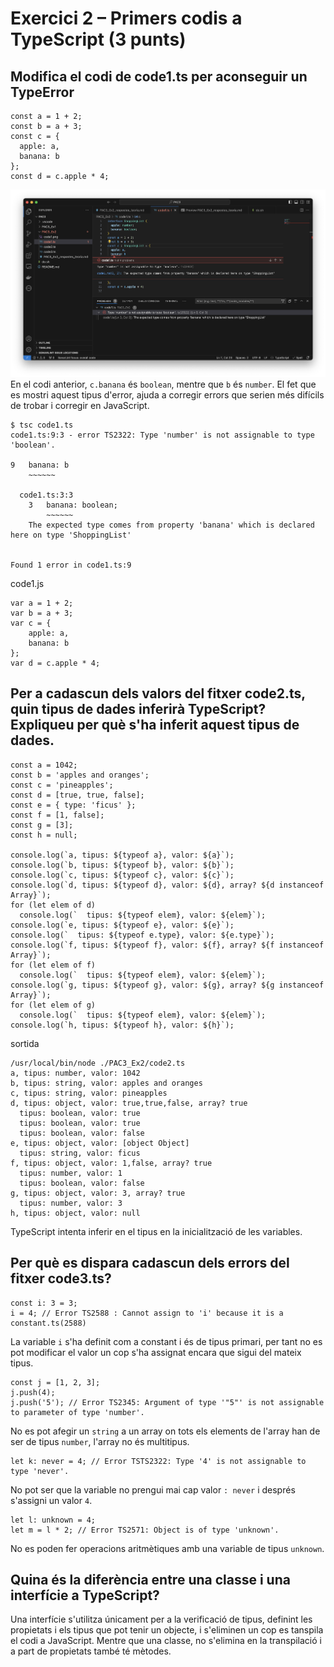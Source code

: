 # Exercici 2 – Primers codis a TypeScript (3 punts)
## Modifica el codi de code1.ts per aconseguir un TypeError
```TS
const a = 1 + 2;
const b = a + 3;
const c = {
  apple: a,
  banana: b
};
const d = c.apple * 4;
```
![VS Code](code1.png "VS Code")
En el codi anterior, `c.banana` és `boolean`, mentre que `b` és `number`. El fet que es mostri aquest tipus d'error, ajuda a corregir errors que serien més difícils de trobar i corregir en JavaScript.
```
$ tsc code1.ts 
code1.ts:9:3 - error TS2322: Type 'number' is not assignable to type 'boolean'.

9   banana: b
    ~~~~~~

  code1.ts:3:3
    3   banana: boolean;
        ~~~~~~
    The expected type comes from property 'banana' which is declared here on type 'ShoppingList'


Found 1 error in code1.ts:9
```
code1.js 
```JS
var a = 1 + 2;
var b = a + 3;
var c = {
    apple: a,
    banana: b
};
var d = c.apple * 4;
```

## Per a cadascun dels valors del fitxer code2.ts, quin tipus de dades inferirà TypeScript? Expliqueu per què s'ha inferit aquest tipus de dades.
```TS
const a = 1042;
const b = 'apples and oranges';
const c = 'pineapples';
const d = [true, true, false];
const e = { type: 'ficus' };
const f = [1, false];
const g = [3];
const h = null;

console.log(`a, tipus: ${typeof a}, valor: ${a}`);
console.log(`b, tipus: ${typeof b}, valor: ${b}`);
console.log(`c, tipus: ${typeof c}, valor: ${c}`);
console.log(`d, tipus: ${typeof d}, valor: ${d}, array? ${d instanceof Array}`);
for (let elem of d)
  console.log(`  tipus: ${typeof elem}, valor: ${elem}`);
console.log(`e, tipus: ${typeof e}, valor: ${e}`);
console.log(`  tipus: ${typeof e.type}, valor: ${e.type}`);
console.log(`f, tipus: ${typeof f}, valor: ${f}, array? ${f instanceof Array}`);
for (let elem of f)
  console.log(`  tipus: ${typeof elem}, valor: ${elem}`);
console.log(`g, tipus: ${typeof g}, valor: ${g}, array? ${g instanceof Array}`);
for (let elem of g)
  console.log(`  tipus: ${typeof elem}, valor: ${elem}`);
console.log(`h, tipus: ${typeof h}, valor: ${h}`);
```

sortida
```
/usr/local/bin/node ./PAC3_Ex2/code2.ts
a, tipus: number, valor: 1042
b, tipus: string, valor: apples and oranges
c, tipus: string, valor: pineapples
d, tipus: object, valor: true,true,false, array? true
  tipus: boolean, valor: true
  tipus: boolean, valor: true
  tipus: boolean, valor: false
e, tipus: object, valor: [object Object]
  tipus: string, valor: ficus
f, tipus: object, valor: 1,false, array? true
  tipus: number, valor: 1
  tipus: boolean, valor: false
g, tipus: object, valor: 3, array? true
  tipus: number, valor: 3
h, tipus: object, valor: null
```

TypeScript intenta inferir en el tipus en la inicialització de les variables.

## Per què es dispara cadascun dels errors del fitxer code3.ts?
```TS
const i: 3 = 3;
i = 4; // Error TS2588 : Cannot assign to 'i' because it is a constant.ts(2588)
```
La variable `i` s'ha definit com a constant i és de tipus primari, per tant no es pot modificar el valor un cop s'ha assignat encara que sigui del mateix tipus.

```TS
const j = [1, 2, 3];
j.push(4);
j.push('5'); // Error TS2345: Argument of type '"5"' is not assignable to parameter of type 'number'.
```
No es pot afegir un `string` a un array on tots els elements de l'array han de ser de tipus `number`, l'array no és multitipus.

```TS
let k: never = 4; // Error TSTS2322: Type '4' is not assignable to type 'never'.
```
No pot ser que la variable no prengui mai cap valor `: never` i després s'assigni un valor `4`.

```TS
let l: unknown = 4;
let m = l * 2; // Error TS2571: Object is of type 'unknown'.
```
No es poden fer operacions aritmètiques amb una variable de tipus `unknown`.

## Quina és la diferència entre una classe i una interfície a TypeScript?

Una interfície s'utilitza únicament per a la verificació de tipus, definint les propietats i els tipus que pot tenir un objecte, i s'eliminen un cop es tanspila el codi a JavaScript. Mentre que una classe, no s'elimina en la transpilació i a part de propietats també té mètodes.